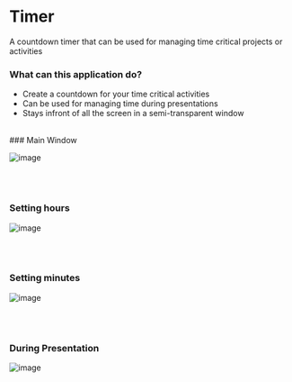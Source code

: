 # Timer

A countdown timer that can be used for managing time critical projects or activities

### What can this application do?
- Create a countdown for your time critical activities
- Can be used for managing time during presentations 
- Stays infront of all the screen in a semi-transparent window


<br>
### Main Window

![image](https://user-images.githubusercontent.com/60011463/124728317-1f80f700-df2d-11eb-9e4f-755d7c11d5c9.png)


<br><br>
### Setting hours

![image](https://user-images.githubusercontent.com/60011463/124728973-ac2bb500-df2d-11eb-978c-e9d87e9c24f0.png)


<br><br>
### Setting minutes

![image](https://user-images.githubusercontent.com/60011463/124729231-e301cb00-df2d-11eb-87f8-966ba91a3e1d.png)


<br><br>
### During Presentation

![image](https://user-images.githubusercontent.com/60011463/124734675-febba000-df32-11eb-8716-5687929c6dd9.png)


